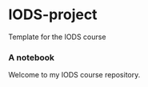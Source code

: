 # IODS-project
Template for the IODS course


### A notebook

Welcome to my IODS course repository.

